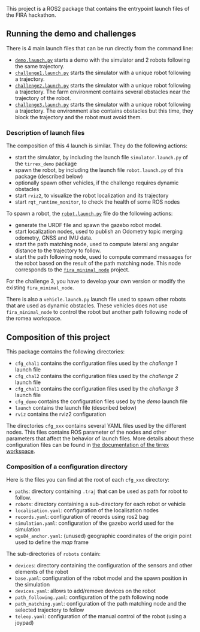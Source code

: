 This project is a ROS2 package that contains the entrypoint launch files of the FIRA hackathon.


## Running the demo and challenges

There is 4 main launch files that can be run directly from the command line:

* [`demo.launch.py`](launch/demo.launch.py) starts a demo with the simulator and 2 robots following
the same trajectory.
* [`challenge1.launch.py`](launch/challenge1.launch.py) starts the simulator with a unique robot
following a trajectory.
* [`challenge2.launch.py`](launch/challenge2.launch.py) starts the simulator with a unique robot
following a trajectory. The farm environment contains several obstacles near the trajectory of
the robot.
* [`challenge3.launch.py`](launch/challenge3.launch.py) starts the simulator with a unique robot
following a trajectory.
The environment also contains obstacles but this time, they block the trajectory and the robot must
avoid them.

### Description of launch files

The composition of this 4 launch is similar.
They do the following actions:

* start the simulator, by including the launch file `simulator.launch.py` of the `tirrex_demo` package
* spawn the robot, by including the launch file `robot.launch.py` of this package (described below)
* optionally spawn other vehicles, if the challenge requires dynamic obstacles
* start `rviz2`, to visualize the robot localization and its trajectory
* start `rqt_runtime_monitor`, to check the health of some ROS nodes

To spawn a robot, the [`robot.launch.py`](launch/robot.launch.py) file do the following actions:

* generate the URDF file and spawn the gazebo robot model.
* start localization nodes, used to publish an Odometry topic merging odometry, GNSS and IMU data.
* start the path matching node, used to compute lateral ang angular distance to the trajectory to
follow.
* start the path following node, used to compute command messages for the robot based on the result
of the path matching node.
This node corresponds to the
[`fira_minimal_node`](https://github.com/FiraHackathon/fira_minimal_node/tree/main) project.

For the challenge 3, you have to develop your own version or modify the existing `fira_minimal_node`.

There is also a `vehicle.launch.py` launch file used to spawn other robots that are used as dynamic
obstacles.
These vehicles does not use `fira_minimal_node` to control the robot but another path following node
of the romea workspace.


## Composition of this project

This package contains the following directories:

* `cfg_chal1` contains the configuration files used by the _challenge 1_ launch file
* `cfg_chal2` contains the configuration files used by the _challenge 2_ launch file
* `cfg_chal1` contains the configuration files used by the _challenge 3_ launch file
* `cfg_demo` contains the configuration files used by the _demo_ launch file
* `launch` contains the launch file (described below)
* `rviz` contains the rviz2 configuration

The directories `cfg_xxx` contains several YAML files used by the different nodes.
This files contains ROS parameter of the nodes and other parameters that affect the behavior of
launch files.
More details about these configuration files can be found in [the documentation of the tirrex
workspace](https://github.com/Tirrex-Roboterrium/tirrex_demo/blob/main/doc/documentation.pdf).

### Composition of a configuration directory

Here is the files you can find at the root of each `cfg_xxx` directory:

* `paths`: directory containing `.traj` that can be used as path for robot to follow.
* `robots`: directory containing a sub-directory for each robot or vehicle
* `localisation.yaml`: configuration of the localisation nodes
* `records.yaml`: configuration of records using ros2 bag
* `simulation.yaml`: configuration of the gazebo world used for the simulation
* `wgs84_anchor.yaml`: (unused) geographic coordinates of the origin point used to define the _map_
frame

The sub-directories of `robots` contain:

* `devices`: directory containing the configuration of the sensors and other elements of the robot
* `base.yaml`: configuration of the robot model and the spawn position in the simulation
* `devices.yaml`: allows to add/remove devices on the robot
* `path_following.yaml`: configuration of the path following node
* `path_matching.yaml`: configuration of the path matching node and the selected trajectory to
follow
* `teleop.yaml`: configuration of the manual control of the robot (using a joypad)
